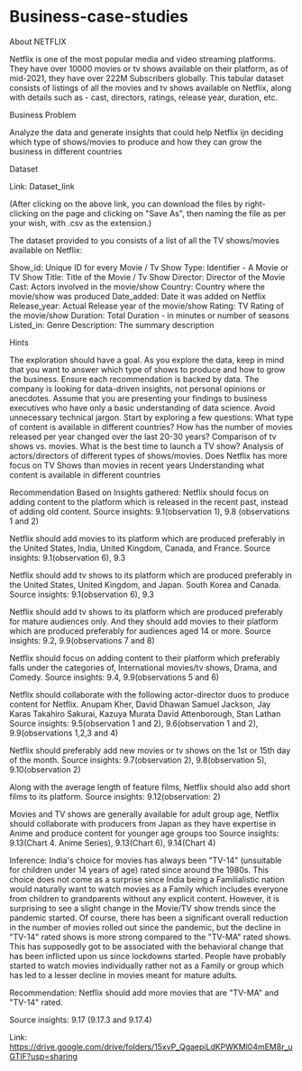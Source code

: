 # Business-case-studies
About NETFLIX

Netflix is one of the most popular media and video streaming platforms. They have over 10000 movies or tv shows available on their platform, as of mid-2021, they have over 222M Subscribers globally. This tabular dataset consists of listings of all the movies and tv shows available on Netflix, along with details such as - cast, directors, ratings, release year, duration, etc.

Business Problem

Analyze the data and generate insights that could help Netflix ijn deciding which type of shows/movies to produce and how they can grow the business in different countries

Dataset

Link: Dataset_link

(After clicking on the above link, you can download the files by right-clicking on the page and clicking on "Save As", then naming the file as per your wish, with .csv as the extension.)

The dataset provided to you consists of a list of all the TV shows/movies available on Netflix:

Show_id: Unique ID for every Movie / Tv Show
Type: Identifier - A Movie or TV Show
Title: Title of the Movie / Tv Show
Director: Director of the Movie
Cast: Actors involved in the movie/show
Country: Country where the movie/show was produced
Date_added: Date it was added on Netflix
Release_year: Actual Release year of the movie/show
Rating: TV Rating of the movie/show
Duration: Total Duration - in minutes or number of seasons
Listed_in: Genre
Description: The summary description

Hints

The exploration should have a goal. As you explore the data, keep in mind that you want to answer which type of shows to produce and how to grow the business.
Ensure each recommendation is backed by data. The company is looking for data-driven insights, not personal opinions or anecdotes.
Assume that you are presenting your findings to business executives who have only a basic understanding of data science. Avoid unnecessary technical jargon.
Start by exploring a few questions: What type of content is available in different countries?
How has the number of movies released per year changed over the last 20-30 years?
Comparison of tv shows vs. movies.
What is the best time to launch a TV show?
Analysis of actors/directors of different types of shows/movies.
Does Netflix has more focus on TV Shows than movies in recent years
Understanding what content is available in different countries

Recommendation Based on Insights gathered:
Netflix should focus on adding content to the platform which is released in the recent past, instead of adding old content.
Source insights: 9.1(observation 1), 9.8 (observations 1 and 2)

Netflix should add movies to its platform which are produced preferably in the United States, India, United Kingdom, Canada, and France.
Source insights: 9.1(observation 6), 9.3

Netflix should add tv shows to its platform which are produced preferably in the United States, United Kingdom, and Japan. South Korea and Canada.
Source insights: 9.1(observation 6), 9.3

Netflix should add tv shows to its platform which are produced preferably for mature audiences only. And they should add movies to their platform which are produced preferably for audiences aged 14 or more.
Source insights: 9.2, 9.9(observations 7 and 8)

Netflix should focus on adding content to their platform which preferably falls under the categories of, International movies/tv shows, Drama, and Comedy.
Source insights: 9.4, 9.9(observations 5 and 6)

Netflix should collaborate with the following actor-director duos to produce content for Netflix.
Anupam Kher, David Dhawan
Samuel Jackson, Jay Karas
Takahiro Sakurai, Kazuya Murata
David Attenborough, Stan Lathan
Source insights: 9.5(observation 1 and 2), 9.6(observation 1 and 2), 9.9(observations 1,2,3 and 4)

Netflix should preferably add new movies or tv shows on the 1st or 15th day of the month.
Source insights: 9.7(observation 2), 9.8(observation 5), 9.10(observation 2)

Along with the average length of feature films, Netflix should also add short films to its platform.
Source insights: 9.12(observation: 2)

Movies and TV shows are generally available for adult group age, Netflix should collaborate with producers from Japan as they have expertise in Anime and produce content for younger age groups too
Source insights: 9.13(Chart 4. Anime Series), 9.13(Chart 6), 9.14(Chart 4)

Inference: India's choice for movies has always been "TV-14" (unsuitable for children under 14 years of age) rated since around the 1980s. This choice does not come as a surprise since India being a Familialistic nation would naturally want to watch movies as a Family which includes everyone from children to grandparents without any explicit content.
However, it is surprising to see a slight change in the Movie/TV show trends since the pandemic started. Of course, there has been a significant overall reduction in the number of movies rolled out since the pandemic, but the decline in "TV-14" rated shows is more strong compared to the "TV-MA" rated shows. This has supposedly got to be associated with the behavioral change that has been inflicted upon us since lockdowns started. People have probably started to watch movies individually rather not as a Family or group which has led to a lesser decline in movies meant for mature adults.

Recommendation: Netflix should add more movies that are "TV-MA" and "TV-14" rated.

Source insights: 9.17 (9.17.3 and 9.17.4)

Link: https://drive.google.com/drive/folders/15xvP_QgaepiLdKPWKMl04mEM8r_uGTlF?usp=sharing
